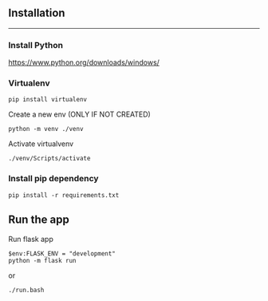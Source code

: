 
## Installation
---

### Install Python

https://www.python.org/downloads/windows/

### Virtualenv
```
pip install virtualenv
```

Create a new env (ONLY IF NOT CREATED)
```
python -m venv ./venv
```

Activate virtualvenv
```
./venv/Scripts/activate
```

### Install pip dependency 
```
pip install -r requirements.txt
```

## Run the app

Run flask app
```
$env:FLASK_ENV = "development"
python -m flask run
```

or 

```
./run.bash
```
